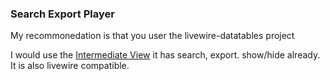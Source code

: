 ### Search Export Player

My recommonedation is that you user the livewire-datatables project

I would use the [Intermediate View](https://livewire-datatables.com/intermediate) it has search, export. show/hide already.   It is also livewire compatible.   


